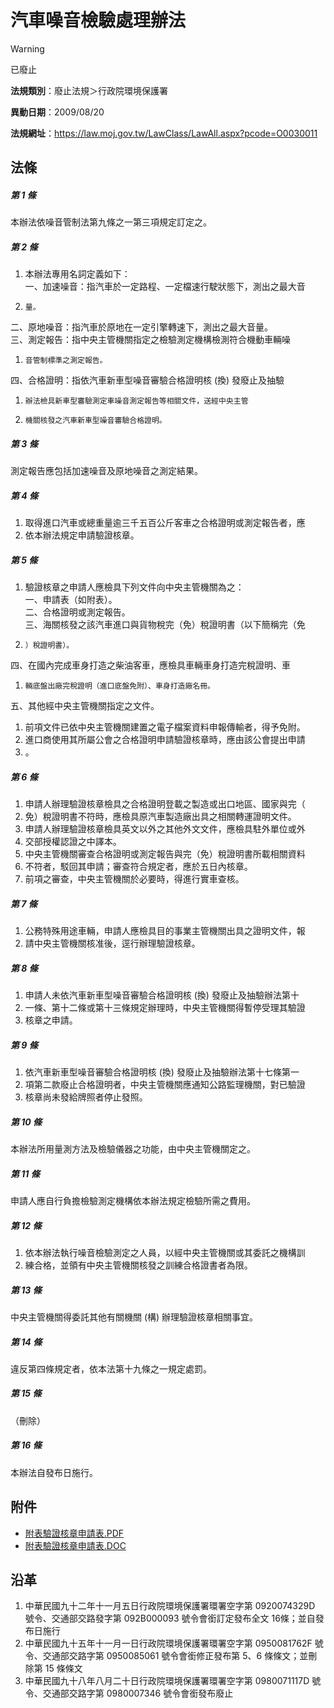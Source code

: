 # 汽車噪音檢驗處理辦法


> [!WARNING]
> 已廢止


**法規類別**：廢止法規＞行政院環境保護署

**異動日期**：2009/08/20  

**法規網址**：https://law.moj.gov.tw/LawClass/LawAll.aspx?pcode=O0030011



## 法條
##### 第 1 條
本辦法依噪音管制法第九條之一第三項規定訂定之。

##### 第 2 條
1. 本辦法專用名詞定義如下：  
一、加速噪音：指汽車於一定路程、一定檔速行駛狀態下，測出之最大音
1.     量。  
二、原地噪音：指汽車於原地在一定引擎轉速下，測出之最大音量。  
三、測定報告：指中央主管機關指定之檢驗測定機構檢測符合機動車輛噪
1.     音管制標準之測定報告。  
四、合格證明：指依汽車新車型噪音審驗合格證明核 (換) 發廢止及抽驗
1.     辦法檢具新車型審驗測定車噪音測定報告等相關文件，送經中央主管
1.     機關核發之汽車新車型噪音審驗合格證明。

##### 第 3 條
測定報告應包括加速噪音及原地噪音之測定結果。

##### 第 4 條
1. 取得進口汽車或總重量逾三千五百公斤客車之合格證明或測定報告者，應
1. 依本辦法規定申請驗證核章。

##### 第 5 條
1. 驗證核章之申請人應檢具下列文件向中央主管機關為之：  
一、申請表（如附表）。  
二、合格證明或測定報告。  
三、海關核發之該汽車進口與貨物稅完（免）稅證明書（以下簡稱完（免
1.     ）稅證明書）。  
四、在國內完成車身打造之柴油客車，應檢具車輛車身打造完稅證明、車
1.     輛底盤出廠完稅證明（進口底盤免附）、車身打造廠名冊。  
五、其他經中央主管機關指定之文件。
1. 前項文件已依中央主管機關建置之電子檔案資料申報傳輸者，得予免附。
1. 進口商使用其所屬公會之合格證明申請驗證核章時，應由該公會提出申請
1. 。

##### 第 6 條
1. 申請人辦理驗證核章檢具之合格證明登載之製造或出口地區、國家與完（
1. 免）稅證明書不符時，應檢具原汽車製造廠出具之相關轉運證明文件。
1. 申請人辦理驗證核章檢具英文以外之其他外文文件，應檢具駐外單位或外
1. 交部授權認證之中譯本。
1. 中央主管機關審查合格證明或測定報告與完（免）稅證明書所載相關資料
1. 不符者，駁回其申請；審查符合規定者，應於五日內核章。
1. 前項之審查，中央主管機關於必要時，得進行實車查核。

##### 第 7 條
1. 公務特殊用途車輛，申請人應檢具目的事業主管機關出具之證明文件，報
1. 請中央主管機關核准後，逕行辦理驗證核章。

##### 第 8 條
1. 申請人未依汽車新車型噪音審驗合格證明核 (換) 發廢止及抽驗辦法第十
1. 一條、第十二條或第十三條規定辦理時，中央主管機關得暫停受理其驗證
1. 核章之申請。

##### 第 9 條
1. 依汽車新車型噪音審驗合格證明核 (換) 發廢止及抽驗辦法第十七條第一
1. 項第二款廢止合格證明者，中央主管機關應通知公路監理機關，對已驗證
1. 核章尚未發給牌照者停止發照。

##### 第 10 條
本辦法所用量測方法及檢驗儀器之功能，由中央主管機關定之。

##### 第 11 條
申請人應自行負擔檢驗測定機構依本辦法規定檢驗所需之費用。

##### 第 12 條
1. 依本辦法執行噪音檢驗測定之人員，以經中央主管機關或其委託之機構訓
1. 練合格，並領有中央主管機關核發之訓練合格證書者為限。

##### 第 13 條
中央主管機關得委託其他有關機關 (構) 辦理驗證核章相關事宜。

##### 第 14 條
違反第四條規定者，依本法第十九條之一規定處罰。

##### 第 15 條
（刪除）

##### 第 16 條
本辦法自發布日施行。
## 附件
* [附表驗證核章申請表.PDF](https://law.moj.gov.tw/LawClass/LawGetFile.ashx?FileId=0000234010)
* [附表驗證核章申請表.DOC](https://law.moj.gov.tw/LawClass/LawGetFile.ashx?FileId=0000038622)
## 沿革
1. 中華民國九十二年十一月五日行政院環境保護署環署空字第 0920074329D  號令、交通部交路發字第 092B000093 號令會銜訂定發布全文 16條；並自發布日施行
1. 中華民國九十五年十一月一日行政院環境保護署環署空字第 0950081762F  號令、交通部交路字第 0950085061 號令會銜修正發布第 5、6 條條文；並刪除第 15 條條文
1. 中華民國九十八年八月二十日行政院環境保護署環署空字第 0980071117D  號令、交通部交路字第 0980007346 號令會銜發布廢止          
